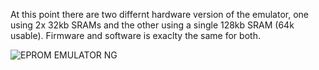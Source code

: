 At this point there are two differnt hardware version of the emulator, one using 2x 32kb SRAMs and the other using a single 128kb SRAM (64k usable). Firmware and software is exaclty the same for both.

![EPROM EMULATOR NG](https://github.com/Kris-Sekula/EPROM-EMU-NG/blob/master/Pictures/hw_2.2c_vs_1.9c_m.png)
